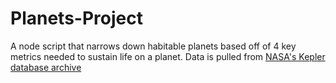 # Planets-Project

A node script that narrows down habitable planets based off of 4 key metrics needed to sustain life on a planet. Data is pulled from [NASA's Kepler database archive](https://exoplanetarchive.ipac.caltech.edu/cgi-bin/TblView/nph-tblView?app=ExoTbls&config=cumulative)
